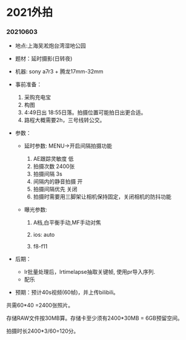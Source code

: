 # 2021外拍

### 20210603
+ 地点:上海吴淞炮台湾湿地公园
+ 题材：延时摄影(日转夜)
+ 机器: sony a7r3 + 腾龙17mm-32mm
+ 事前准备：
  1. 采购充电宝
  2. 构图
  3. 4:49日出 18:55日落。拍摄位置可能拍日出更合适。 
  4. 路程大概需要2h，三号线转公交。
 
+ 参数：
  + 延时参数: MENU->开启间隔拍摄功能
    1. AE跟踪灵敏度 低
    2. 拍摄次数 2400张
    3. 拍摄间隔 3s
    4. 间隔内的静音拍摄 开
    5. 拍摄间隔优先 关闭
    6. 拍摄时需要用三脚架让相机保持固定，关闭相机的防抖功能

  + 曝光参数:
    1. A档,白平衡手动,MF手动对焦
    
    2. ios: auto
  
    3. f8-f11
+ 后期：
  + lr批量处理后，lrtimelapse抽取关键帧, 使用pr导入序列.
  + 配乐


+ 预期：预计40s视频(60帧)，并上传bilibili。

共需60*40 =2400张照片。

存储RAW文件按30MB算。存储卡至少须有2400*30MB = 6GB预留空间。

拍摄时长2400*3/60=120分。
